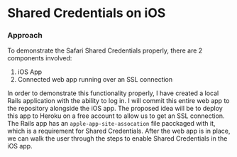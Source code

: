 # Shared Credentials on iOS

### Approach
To demonstrate the Safari Shared Credentials properly, there are 2 components involved:
1. iOS App
2. Connected web app running over an SSL connection

In order to demonstrate this functionality properly, I have created a local Rails application with the ability to log in. I will commit this entire web app to the repository alongside the iOS app. The proposed idea will be to deploy this app to Heroku on a free account to allow us to get an SSL connection. The Rails app has an `apple-app-site-assocation` file pacckaged with it, which is a requirement for Shared Credentials. After the web app is in place, we can walk the user through the steps to enable Shared Credentials in the iOS app.